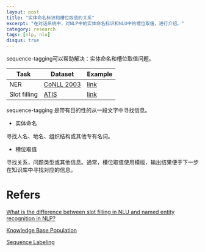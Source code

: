 ```yaml
---
layout: post
title: "实体命名标识和槽位取值的关系"
excerpt: "在对话系统中，对NLP中的实体命名标识和NLU中的槽位取值，进行介绍。"
category: research
tags: [nlp, nlu]
disqus: true
---
```


sequence-tagging可以帮助解决：实体命名和槽位取值问题。

| Task | Dataset | Example |
| --- | --- | --- |
| NER | [CoNLL 2003](http://www.cnts.ua.ac.be/conll2003/ner/) | [link](https://people.cs.umass.edu/~mccallum/papers/mccallum-conll2003.pdf) | 
| Slot filling | [ATIS](https://catalog.ldc.upenn.edu/LDC94S19) | [link](http://www.iro.umontreal.ca/~lisa/pointeurs/RNNSpokenLanguage2013.pdf) | 

sequence-tagging 是带有目的性的从一段文字中寻找信息。

*  实体命名

寻找人名、地名、组织结构或其他专有名词。

*  槽位取值

寻找关系，问题类型或其他信息。通常，槽位取值使用模版，输出结果便于下一步在知识库中寻找对应的信息。

# Refers
[What is the difference between slot filling in NLU and named entity recognition in NLP?](https://www.reddit.com/r/LanguageTechnology/comments/45g5hr/what_is_the_difference_between_slot_filling_in/)

[Knowledge Base Population](https://nlp.stanford.edu/projects/kbp/)

[Sequence Labeling](http://7xkeqi.com1.z0.glb.clouddn.com/chatbot/pdfs/lect15-memm-crf.ppt)